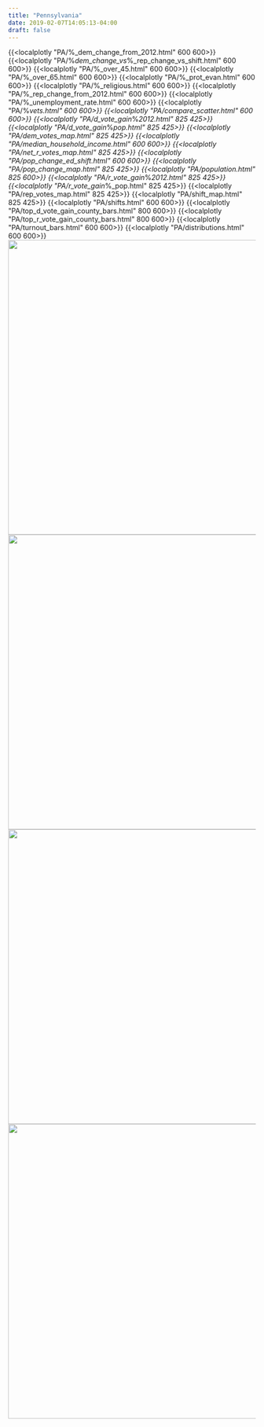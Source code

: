 ```yaml
---
title: "Pennsylvania"
date: 2019-02-07T14:05:13-04:00
draft: false
---
```




{{<localplotly "PA/%_dem_change_from_2012.html" 600 600>}}
{{<localplotly "PA/%_dem_change_vs_%_rep_change_vs_shift.html" 600 600>}}
{{<localplotly "PA/%_over_45.html" 600 600>}}
{{<localplotly "PA/%_over_65.html" 600 600>}}
{{<localplotly "PA/%_prot_evan.html" 600 600>}}
{{<localplotly "PA/%_religious.html" 600 600>}}
{{<localplotly "PA/%_rep_change_from_2012.html" 600 600>}}
{{<localplotly "PA/%_unemployment_rate.html" 600 600>}}
{{<localplotly "PA/%_vets.html" 600 600>}}
{{<localplotly "PA/compare_scatter.html" 600 600>}}
{{<localplotly "PA/d_vote_gain_%_2012.html" 825 425>}}
{{<localplotly "PA/d_vote_gain_%_pop.html" 825 425>}}
{{<localplotly "PA/dem_votes_map.html" 825 425>}}
{{<localplotly "PA/median_household_income.html" 600 600>}}
{{<localplotly "PA/net_r_votes_map.html" 825 425>}}
{{<localplotly "PA/pop_change_ed_shift.html" 600 600>}}
{{<localplotly "PA/pop_change_map.html" 825 425>}}
{{<localplotly "PA/population.html" 825 600>}}
{{<localplotly "PA/r_vote_gain_%_2012.html" 825 425>}}
{{<localplotly "PA/r_vote_gain_%_pop.html" 825 425>}}
{{<localplotly "PA/rep_votes_map.html" 825 425>}}
{{<localplotly "PA/shift_map.html" 825 425>}}
{{<localplotly "PA/shifts.html" 600 600>}}
{{<localplotly "PA/top_d_vote_gain_county_bars.html" 800 600>}}
{{<localplotly "PA/top_r_vote_gain_county_bars.html" 800 600>}}
{{<localplotly "PA/turnout_bars.html" 600 600>}}
{{<localplotly "PA/distributions.html" 600 600>}}
<img src="/PA/net_gop_votes_waterfall.png" width="600" height="600" />
<img src="/PA/r_votes_waterfall.png" width="600" height="600" />
<img src="/PA/d_votes_waterfall.png" width="600" height="600" />
<img src="/PA/tot_votes_waterfall.png" width="600" height="600" />
